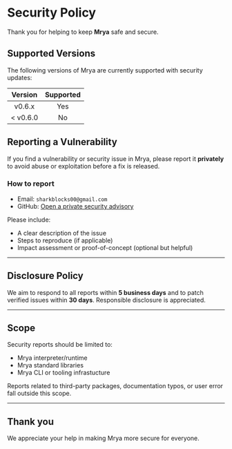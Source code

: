 # Security Policy

Thank you for helping to keep **Mrya** safe and secure.

## Supported Versions

The following versions of Mrya are currently supported with security updates:


| Version | Supported          |
|:-------:|:------------------:|
| v0.6.x  |        Yes         |
| < v0.6.0|        No          |

## Reporting a Vulnerability

If you find a vulnerability or security issue in Mrya, please report it **privately** to avoid abuse or exploitation before a fix is released.

### How to report
- Email: `sharkblocks00@gmail.com`
- GitHub: [Open a private security advisory](https://github.com/SharkBlocks00/Myra/security/advisories)

Please include:
- A clear description of  the issue
- Steps to reproduce (if applicable)
- Impact assessment or proof-of-concept (optional but helpful)

---

## Disclosure Policy

We aim to respond to all reports within **5 business days** and to patch verified issues within **30 days**. Responsible disclosure is appreciated.

---

## Scope

Security reports should be limited to:
- Mrya interpreter/runtime
- Mrya standard libraries
- Mrya CLI or tooling infrastucture

Reports related to third-party packages, documentation typos, or user error fall outside this scope.

---

## Thank you

We appreciate your help in making Mrya more secure for everyone.
